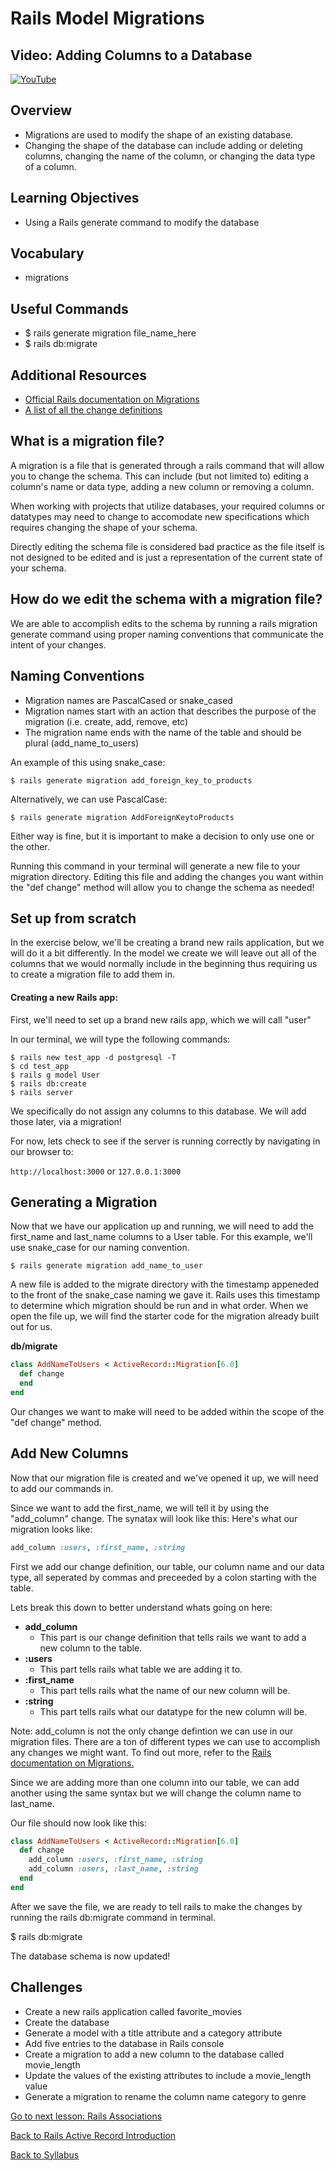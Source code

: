 # Rails Model Migrations

## Video: Adding Columns to a Database
[![YouTube](http://img.youtube.com/vi/M6Zr-q_2c80/0.jpg)](https://www.youtube.com/watch?v=M6Zr-q_2c80)

## Overview
- Migrations are used to modify the shape of an existing database.
- Changing the shape of the database can include adding or deleting columns, changing the name of the column, or changing the data type of a column.

## Learning Objectives
- Using a Rails generate command to modify the database

## Vocabulary
- migrations

## Useful Commands
- $ rails generate migration file_name_here
- $ rails db:migrate

## Additional Resources
- <a href="https://edgeguides.rubyonrails.org/active_record_migrations.html" target="blank">Official Rails documentation on Migrations</a>
- <a href="https://edgeguides.rubyonrails.org/active_record_migrations.html#using-the-change-method" target="blank">A list of all the change definitions</a>

## What is a migration file?
A migration is a file that is generated through a rails command that will allow you to change the schema. This can include (but not limited to) editing a column's name or data type, adding a new column or removing a column. 

When working with projects that utilize databases, your required columns or datatypes may need to change to accomodate new specifications which requires changing the shape of your schema. 

Directly editing the schema file is considered bad practice as the file itself is not designed to be edited and is just a representation of the current state of your schema.

## How do we edit the schema with a migration file?

We are able to accomplish edits to the schema by running a rails migration generate command using proper naming conventions that communicate the intent of your changes. 

## Naming Conventions
- Migration names are PascalCased or snake_cased
- Migration names start with an action that describes the purpose of the migration (i.e. create, add, remove, etc)
- The migration name ends with the name of the table and should be plural (add_name_to_users)


An example of this using snake_case: 
```
$ rails generate migration add_foreign_key_to_products
```

Alternatively, we can use PascalCase:

```
$ rails generate migration AddForeignKeytoProducts
```

Either way is fine, but it is important to make a decision to only use one or the other.

Running this command in your terminal will generate a new file to your migration directory. Editing this file and adding the changes you want within the "def change" method will allow you to change the schema as needed! 

## Set up from scratch

In the exercise below, we'll be creating a brand new rails application, but we will do it a bit differently. In the model we create we will leave out all of the columns that we would normally include in the beginning thus requiring us to create a migration file to add them in. 


#### Creating a new Rails app:

First, we'll need to set up a brand new rails app, which we will call "user"

In our terminal, we will type the following commands:
```
$ rails new test_app -d postgresql -T
$ cd test_app
$ rails g model User
$ rails db:create
$ rails server
```
We specifically do not assign any columns to this database. We will add those later, via a migration! 


For now, lets check to see if the server is running correctly by navigating in our browser to:

`http://localhost:3000`
or
`127.0.0.1:3000`

## Generating a Migration
Now that we have our application up and running, we will need to add the first_name and last_name columns to a User table. For this example, we'll use snake_case for our naming convention.

```
$ rails generate migration add_name_to_user
```

A new file is added to the migrate directory with the timestamp appeneded to the front of the snake_case naming we gave it. Rails uses this timestamp to determine which migration should be run and in what order. When we open the file up, we will find the starter code for the migration already built out for us.

**db/migrate**
```ruby
class AddNameToUsers < ActiveRecord::Migration[6.0]
  def change
  end
end
```

Our changes we want to make will need to be added within the scope of the "def change" method.

## Add New Columns
Now that our migration file is created and we've opened it up, we will need to add our commands in. 

Since we want to add the first_name, we will tell it by using the "add_column" change. The synatax will look like this:
Here's what our migration looks like:

```ruby
add_column :users, :first_name, :string
```

First we add our change definition, our table, our column name and our data type, all seperated by commas and preceeded by a colon starting with the table. 

Lets break this down to better understand whats going on here:
- **add_column**
  - This part is our change definition that tells rails we want to add a new column to the table.
- **:users**
  - This part tells rails what table we are adding it to.
- **:first_name**
  - This part tells rails what the name of our new column will be.
- **:string**
  - This part tells rails what our datatype for the new column will be. 

Note: add_column is not the only change defintion we can use in our migration files. There are a ton of different types we can use to accomplish any changes we might want. To find out more, refer to the <a href="https://edgeguides.rubyonrails.org/active_record_migrations.html" target="blank">Rails documentation on Migrations.</a>

Since we are adding more than one column into our table, we can add another using the same syntax but we will change the column name to last_name.

Our file should now look like this:
```ruby
class AddNameToUsers < ActiveRecord::Migration[6.0]
  def change
    add_column :users, :first_name, :string
    add_column :users, :last_name, :string
  end
end
```

After we save the file, we are ready to tell rails to make the changes by running the rails db:migrate command in terminal.

$ rails db:migrate

The database schema is now updated!

## Challenges
- Create a new rails application called favorite_movies
- Create the database
- Generate a model with a title attribute and a category attribute
- Add five entries to the database in Rails console
- Create a migration to add a new column to the database called movie_length
- Update the values of the existing attributes to include a movie_length value
- Generate a migration to rename the column name category to genre

[Go to next lesson: Rails Associations](./associations.md)

[Back to Rails Active Record Introduction](./active_record_intro.md)

[Back to Syllabus](../README.md)
